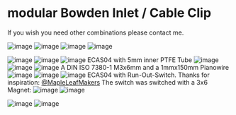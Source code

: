 # modular Bowden Inlet / Cable Clip

If you wish you need other combinations please contact me.

![image](https://github.com/walterwissmann/Roerich_64/assets/42293697/afb61b41-3667-4bac-a943-9fe228c3b2bd)
![image](https://github.com/walterwissmann/Roerich_64/assets/42293697/ab323218-6b85-463e-931e-08aa082f8c83)
![image](https://github.com/walterwissmann/Roerich_64/assets/42293697/65d61cfa-f415-42bc-b434-f03e89e48767)
![image](https://github.com/walterwissmann/Roerich_64/assets/42293697/c742e763-fac1-485b-93f1-752f816a1313)

![image](https://github.com/walterwissmann/Roerich_64/assets/42293697/7755b629-d07e-41c6-a12d-e9a4aa31ab8d)
![image](https://github.com/walterwissmann/Roerich_64/assets/42293697/5f354645-9806-411c-aa75-20c5d2623e01)
![image](https://github.com/walterwissmann/Roerich_64/assets/42293697/905bbebf-675e-41b4-b0c6-e35a5304e261)
ECAS04 with 5mm inner PTFE Tube
![image](https://github.com/walterwissmann/Roerich_64/assets/42293697/04bf5a56-c814-4292-9b8e-87b0ac1f6a93)
![image](https://github.com/walterwissmann/Roerich_64/assets/42293697/c607fa97-65ea-4f24-a794-d4e4153fe7d6)
![image](https://github.com/walterwissmann/Roerich_64/assets/42293697/ed52d50c-f755-4628-bf0c-0bb4669c161f)
A DIN ISO 7380-1 M3x6mm and a 1mmx150mm Pianowire
![image](https://github.com/walterwissmann/Roerich_64/assets/42293697/85beeb6e-0ed2-4771-a3b6-6b27af38f573)
![image](https://github.com/walterwissmann/Roerich_64/assets/42293697/736af6fd-28cf-4fe3-8aea-dc76f16fe06c)
![image](https://github.com/walterwissmann/Roerich_64/assets/42293697/9e0b3f11-9464-47f6-9615-5e38a0f90b32)
ECAS04 with Run-Out-Switch. Thanks for inspiration: [@MapleLeafMakers](https://github.com/MapleLeafMakers/V0_Upper_Rear_Bowden_Inlet)
The switch was switched with a 3x6 Magnet:
![image](https://github.com/walterwissmann/Roerich_64/assets/42293697/71892c9d-0931-4911-b72c-aadfa779e125)
![image](https://github.com/walterwissmann/Roerich_64/assets/42293697/4f2f123d-a490-48d6-a544-1bd3a1baa1d2)


![image](https://github.com/walterwissmann/Roerich_64/assets/42293697/f9d26f05-f6e2-4413-bc36-7af7f92e3730)
![image](https://github.com/walterwissmann/Roerich_64/assets/42293697/dbfa1388-092d-4a7a-b89f-ae90f6749ee3)

